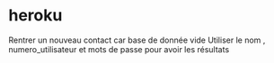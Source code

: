 # heroku
Rentrer un nouveau contact car base de donnée vide
Utiliser le nom , numero_utilisateur et mots de passe pour avoir les résultats
